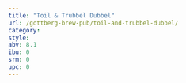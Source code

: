 ```yaml
---
title: "Toil & Trubbel Dubbel"
url: /gottberg-brew-pub/toil-and-trubbel-dubbel/
category: 
style: 
abv: 8.1
ibu: 0
srm: 0
upc: 0
---
```



